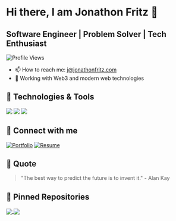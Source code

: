 # Hi there, I am Jonathon Fritz 👋

## Software Engineer | Problem Solver | Tech Enthusiast

![Profile Views](https://komarev.com/ghpvc/?username=JonathonJulian&color=brightgreen)

- 📫 How to reach me: j@jonathonfritz.com
- 🚀 Working with Web3 and modern web technologies

## 🔧 Technologies & Tools

![](https://img.shields.io/badge/Code-JavaScript-informational?style=flat&logo=javascript&logoColor=white&color=2bbc8a)
![](https://img.shields.io/badge/Code-React-informational?style=flat&logo=react&logoColor=white&color=2bbc8a)
![](https://img.shields.io/badge/Code-TypeScript-informational?style=flat&logo=typescript&logoColor=white&color=2bbc8a)

## 🔗 Connect with me

[![Portfolio](https://img.shields.io/badge/Portfolio-5340ff?style=for-the-badge&logo=Google-chrome&logoColor=white)](https://jonathonfritz.com)
[![Resume](https://img.shields.io/badge/Resume-4285F4?style=for-the-badge&logo=read-the-docs&logoColor=white)](https://resume.jonathonfritz.com/)

## 💭 Quote

> "The best way to predict the future is to invent it." - Alan Kay

## 📌 Pinned Repositories

<a href="https://github.com/JonathonJulian/web3-message-board">
  <img align="center" src="https://github-readme-stats.vercel.app/api/pin/?username=JonathonJulian&repo=web3-message-board&theme=radical" />
</a>
<a href="https://github.com/JonathonJulian/resume">
  <img align="center" src="https://github-readme-stats.vercel.app/api/pin/?username=JonathonJulian&repo=resume&theme=radical" />
</a>
